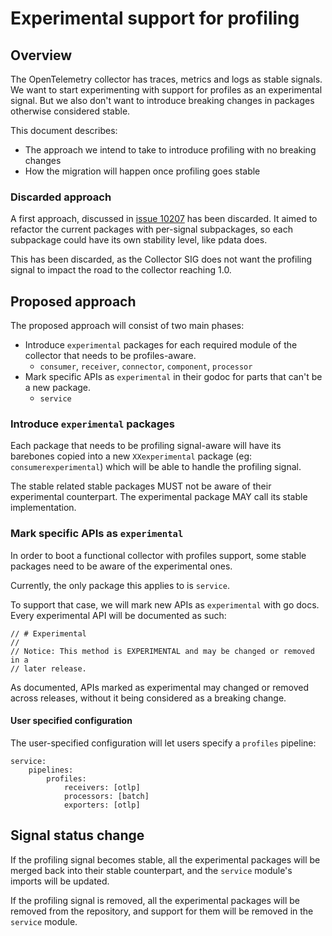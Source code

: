 # Experimental support for profiling

## Overview

The OpenTelemetry collector has traces, metrics and logs as stable signals. We
want to start experimenting with support for profiles as an experimental
signal. But we also don't want to introduce breaking changes in packages
otherwise considered stable.

This document describes:

* The approach we intend to take to introduce profiling with no breaking changes
* How the migration will happen once profiling goes stable

### Discarded approach

A first approach, discussed in [issue
10207](https://github.com/open-telemetry/opentelemetry-collector/issues/10207)
has been discarded.
It aimed to refactor the current packages with per-signal subpackages, so each
subpackage could have its own stability level, like pdata does.

This has been discarded, as the Collector SIG does not want the profiling
signal to impact the road to the collector reaching 1.0.

## Proposed approach

The proposed approach will consist of two main phases:

* Introduce `experimental` packages for each required module of the collector that needs to be profiles-aware.
	* `consumer`, `receiver`, `connector`, `component`, `processor`
* Mark specific APIs as `experimental` in their godoc for parts that can't be a new package.
	* `service`

### Introduce `experimental` packages

Each package that needs to be profiling signal-aware will have its barebones copied into
a new `XXexperimental` package (eg: `consumerexperimental`) which will be able
to handle the profiling signal.

The stable related stable packages MUST not be aware of their experimental
counterpart.
The experimental package MAY call its stable implementation.

### Mark specific APIs as `experimental`

In order to boot a functional collector with profiles support, some stable
packages need to be aware of the experimental ones.

Currently, the only package this applies to is `service`.

To support that case, we will mark new APIs as `experimental` with go docs.
Every experimental API will be documented as such:

```golang
// # Experimental
//
// Notice: This method is EXPERIMENTAL and may be changed or removed in a
// later release.
```

As documented, APIs marked as experimental may changed or removed across
releases, without it being considered as a breaking change.

#### User specified configuration

The user-specified configuration will let users specify a `profiles` pipeline:

```
service:
	pipelines:
		profiles:
			receivers: [otlp]
			processors: [batch]
			exporters: [otlp]
```

## Signal status change

If the profiling signal becomes stable, all the experimental packages will be
merged back into their stable counterpart, and the `service` module's imports
will be updated.

If the profiling signal is removed, all the experimental packages will be
removed from the repository, and support for them will be removed in the
`service` module.
